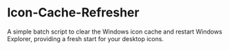 # Icon-Cache-Refresher
A simple batch script to clear the Windows icon cache and restart Windows Explorer, providing a fresh start for your desktop icons.
